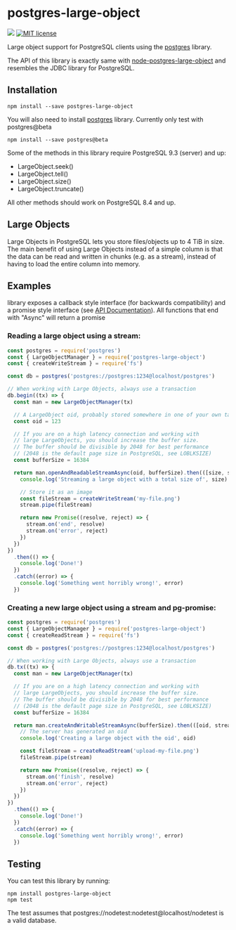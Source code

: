 # postgres-large-object

![](https://github.com/yckao/postgres-large-object/workflows/Test/badge.svg)
[![MIT license](https://img.shields.io/badge/License-MIT-blue.svg)](https://lbesson.mit-license.org/)

Large object support for PostgreSQL clients using the [postgres](https://www.npmjs.com/package/postgres) library.

The API of this library is exactly same with [node-postgres-large-object](https://www.npmjs.com/package/node-pg-large-object) and resembles the JDBC library for PostgreSQL.

## Installation

```
npm install --save postgres-large-object
```

You will also need to install [postgres](https://www.npmjs.com/package/postgres) library.
Currently only test with postgres@beta

```
npm install --save postgres@beta
```

Some of the methods in this library require PostgreSQL 9.3 (server) and up:

- LargeObject.seek()
- LargeObject.tell()
- LargeObject.size()
- LargeObject.truncate()

All other methods should work on PostgreSQL 8.4 and up.

## Large Objects

Large Objects in PostgreSQL lets you store files/objects up to 4 TiB in size. The main benefit
of using Large Objects instead of a simple column is that the data can be read and written in
chunks (e.g. as a stream), instead of having to load the entire column into memory.

## Examples

library exposes a callback style interface (for backwards compatibility) and a promise style
interface (see [API Documentation](#api-documentation)). All functions that end with "Async" will return a promise

### Reading a large object using a stream:

```javascript
const postgres = require('postgres')
const { LargeObjectManager } = require('postgres-large-object')
const { createWriteStream } = require('fs')

const db = postgres('postgres://postgres:1234@localhost/postgres')

// When working with Large Objects, always use a transaction
db.begin((tx) => {
  const man = new LargeObjectManager(tx)

  // A LargeObject oid, probably stored somewhere in one of your own tables.
  const oid = 123

  // If you are on a high latency connection and working with
  // large LargeObjects, you should increase the buffer size.
  // The buffer should be divisible by 2048 for best performance
  // (2048 is the default page size in PostgreSQL, see LOBLKSIZE)
  const bufferSize = 16384

  return man.openAndReadableStreamAsync(oid, bufferSize).then(([size, stream]) => {
    console.log('Streaming a large object with a total size of', size)

    // Store it as an image
    const fileStream = createWriteStream('my-file.png')
    stream.pipe(fileStream)

    return new Promise((resolve, reject) => {
      stream.on('end', resolve)
      stream.on('error', reject)
    })
  })
})
  .then(() => {
    console.log('Done!')
  })
  .catch((error) => {
    console.log('Something went horribly wrong!', error)
  })
```

### Creating a new large object using a stream and pg-promise:

```javascript
const postgres = require('postgres')
const { LargeObjectManager } = require('postgres-large-object')
const { createReadStream } = require('fs')

const db = postgres('postgres://postgres:1234@localhost/postgres')

// When working with Large Objects, always use a transaction
db.tx((tx) => {
  const man = new LargeObjectManager(tx)

  // If you are on a high latency connection and working with
  // large LargeObjects, you should increase the buffer size.
  // The buffer should be divisible by 2048 for best performance
  // (2048 is the default page size in PostgreSQL, see LOBLKSIZE)
  const bufferSize = 16384

  return man.createAndWritableStreamAsync(bufferSize).then(([oid, stream]) => {
    // The server has generated an oid
    console.log('Creating a large object with the oid', oid)

    const fileStream = createReadStream('upload-my-file.png')
    fileStream.pipe(stream)

    return new Promise((resolve, reject) => {
      stream.on('finish', resolve)
      stream.on('error', reject)
    })
  })
})
  .then(() => {
    console.log('Done!')
  })
  .catch((error) => {
    console.log('Something went horribly wrong!', error)
  })
```

## Testing

You can test this library by running:

```
npm install postgres-large-object
npm test
```

The test assumes that postgres://nodetest:nodetest@localhost/nodetest is a valid database.

